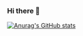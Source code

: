 ### Hi there 👋
[![Anurag's GitHub stats](https://github-readme-stats.vercel.app/api?username=LauriAlanen)](https://github.com/LauriAlanen/github-readme-stats)

<!--
**LauriAlanen/LauriAlanen** is a ✨ _special_ ✨ repository because its `README.md` (this file) appears on your GitHub profile.

Here are some ideas to get you started:

- 🔭 I’m currently working on ...
- 🌱 I’m currently learning ...
- 👯 I’m looking to collaborate on ...
- 🤔 I’m looking for help with ...
- 💬 Ask me about ...
- 📫 How to reach me: ...
- 😄 Pronouns: ...
- ⚡ Fun fact: ...
-->
